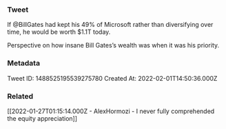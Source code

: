 ### Tweet
If @BillGates had kept his 49% of Microsoft rather than diversifying over time, he would be worth $1.1T today. 

Perspective on how insane Bill Gates’s wealth was when it was his priority.

### Metadata
Tweet ID: 1488525195539275780
Created At: 2022-02-01T14:50:36.000Z

### Related
[[2022-01-27T01:15:14.000Z - AlexHormozi - I never fully comprehended the equity appreciation]]
